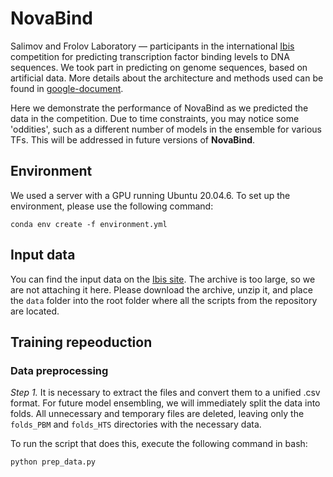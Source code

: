 # NovaBind
Salimov and Frolov Laboratory — participants in the international [Ibis](https://ibis.autosome.org) competition for predicting transcription factor binding levels to DNA sequences. We took part in predicting on genome sequences, based on artificial data.  More details about the architecture and methods used can be found in [google-document](https://clck.ru/3Ddv7i).

Here we demonstrate the performance of NovaBind as we predicted the data in the competition. Due to time constraints, you may notice some 'oddities', such as a different number of models in the ensemble for various TFs. This will be addressed in future versions of <b>NovaBind</b>.

## Environment
We used a server with a GPU running Ubuntu 20.04.6. To set up the environment, please use the following command:

```
conda env create -f environment.yml
```

## Input data
You can find the input data on the [Ibis site](https://ibis.autosome.org/download_data/final). The archive is too large, so we are not attaching it here. Please download the archive, unzip it, and place the `data` folder into the root folder where all the scripts from the repository are located.

## Training repeoduction

### Data preprocessing
*Step 1.* It is necessary to extract the files and convert them to a unified .csv format. For future model ensembling, we will immediately split the data into folds. All unnecessary and temporary files are deleted, leaving only the `folds_PBM` and `folds_HTS` directories with the necessary data. 

To run the script that does this, execute the following command in bash:

```
python prep_data.py
```

